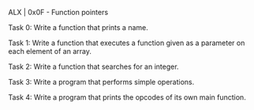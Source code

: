 ALX | 0x0F - Function pointers

Task 0: Write a function that prints a name.

Task 1: Write a function that executes a function given as a parameter on each element of an array.

Task 2: Write a function that searches for an integer.

Task 3: Write a program that performs simple operations.

Task 4: Write a program that prints the opcodes of its own main function.

